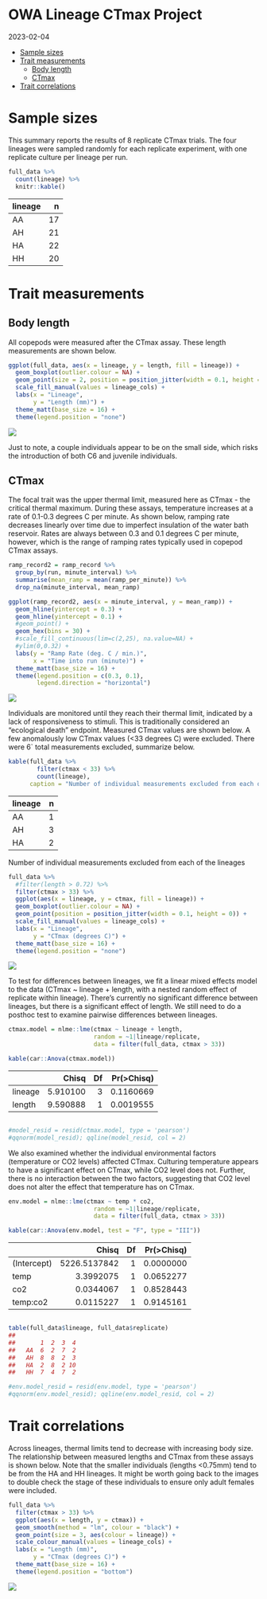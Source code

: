 OWA Lineage CTmax Project
================
2023-02-04

- <a href="#sample-sizes" id="toc-sample-sizes">Sample sizes</a>
- <a href="#trait-measurements" id="toc-trait-measurements">Trait
  measurements</a>
  - <a href="#body-length" id="toc-body-length">Body length</a>
  - <a href="#ctmax" id="toc-ctmax">CTmax</a>
- <a href="#trait-correlations" id="toc-trait-correlations">Trait
  correlations</a>

# Sample sizes

This summary reports the results of 8 replicate CTmax trials. The four
lineages were sampled randomly for each replicate experiment, with one
replicate culture per lineage per run.

``` r
full_data %>% 
  count(lineage) %>% 
  knitr::kable()
```

| lineage |   n |
|:--------|----:|
| AA      |  17 |
| AH      |  21 |
| HA      |  22 |
| HH      |  20 |

# Trait measurements

## Body length

All copepods were measured after the CTmax assay. These length
measurements are shown below.

``` r
ggplot(full_data, aes(x = lineage, y = length, fill = lineage)) + 
  geom_boxplot(outlier.colour = NA) + 
  geom_point(size = 2, position = position_jitter(width = 0.1, height = 0)) + 
  scale_fill_manual(values = lineage_cols) + 
  labs(x = "Lineage", 
       y = "Length (mm)") + 
  theme_matt(base_size = 16) + 
  theme(legend.position = "none")
```

<img src="../Figures/markdown/lineage-lengths-1.png" style="display: block; margin: auto;" />

Just to note, a couple individuals appear to be on the small side, which
risks the introduction of both C6 and juvenile individuals.

## CTmax

The focal trait was the upper thermal limit, measured here as CTmax -
the critical thermal maximum. During these assays, temperature increases
at a rate of 0.1-0.3 degrees C per minute. As shown below, ramping rate
decreases linearly over time due to imperfect insulation of the water
bath reservoir. Rates are always between 0.3 and 0.1 degrees C per
minute, however, which is the range of ramping rates typically used in
copepod CTmax assays.

``` r
ramp_record2 = ramp_record %>% 
  group_by(run, minute_interval) %>% 
  summarise(mean_ramp = mean(ramp_per_minute)) %>% 
  drop_na(minute_interval, mean_ramp) 

ggplot(ramp_record2, aes(x = minute_interval, y = mean_ramp)) + 
  geom_hline(yintercept = 0.3) + 
  geom_hline(yintercept = 0.1) + 
  #geom_point() + 
  geom_hex(bins = 30) + 
  #scale_fill_continuous(lim=c(2,25), na.value=NA) + 
  #ylim(0,0.32) + 
  labs(y = "Ramp Rate (deg. C / min.)",
       x = "Time into run (minute)") + 
  theme_matt(base_size = 16) + 
  theme(legend.position = c(0.3, 0.1), 
        legend.direction = "horizontal")
```

<img src="../Figures/markdown/ramp-rates-1.png" style="display: block; margin: auto;" />

Individuals are monitored until they reach their thermal limit,
indicated by a lack of responsiveness to stimuli. This is traditionally
considered an “ecological death” endpoint. Measured CTmax values are
shown below. A few anomalously low CTmax values (\<33 degrees C) were
excluded. There were 6\` total measurements excluded, summarize below.

``` r
kable(full_data %>% 
        filter(ctmax < 33) %>% 
        count(lineage), 
      caption = "Number of individual measurements excluded from each of the lineages")
```

| lineage |   n |
|:--------|----:|
| AA      |   1 |
| AH      |   3 |
| HA      |   2 |

Number of individual measurements excluded from each of the lineages

``` r
full_data %>% 
  #filter(length > 0.72) %>% 
  filter(ctmax > 33) %>% 
  ggplot(aes(x = lineage, y = ctmax, fill = lineage)) + 
  geom_boxplot(outlier.colour = NA) + 
  geom_point(position = position_jitter(width = 0.1, height = 0)) + 
  scale_fill_manual(values = lineage_cols) + 
  labs(x = "Lineage", 
       y = "CTmax (degrees C)") + 
  theme_matt(base_size = 16) + 
  theme(legend.position = "none")
```

<img src="../Figures/markdown/lineage-ctmax-1.png" style="display: block; margin: auto;" />

To test for differences between lineages, we fit a linear mixed effects
model to the data (CTmax \~ lineage + length, with a nested random
effect of replicate within lineage). There’s currently no significant
difference between lineages, but there is a significant effect of
length. We still need to do a posthoc test to examine pairwise
differences between lineages.

``` r
ctmax.model = nlme::lme(ctmax ~ lineage + length, 
                        random = ~1|lineage/replicate, 
                        data = filter(full_data, ctmax > 33))

kable(car::Anova(ctmax.model))
```

|         |    Chisq |  Df | Pr(\>Chisq) |
|:--------|---------:|----:|------------:|
| lineage | 5.910100 |   3 |   0.1160669 |
| length  | 9.590888 |   1 |   0.0019555 |

``` r

#model_resid = resid(ctmax.model, type = 'pearson')
#qqnorm(model_resid); qqline(model_resid, col = 2)
```

We also examined whether the individual environmental factors
(temperature or CO2 levels) affected CTmax. Culturing temperature
appears to have a significant effect on CTmax, while CO2 level does not.
Further, there is no interaction between the two factors, suggesting
that CO2 level does not alter the effect that temperature has on CTmax.

``` r
env.model = nlme::lme(ctmax ~ temp * co2, 
                        random = ~1|lineage/replicate, 
                        data = filter(full_data, ctmax > 33))

kable(car::Anova(env.model, test = "F", type = "III"))
```

|             |        Chisq |  Df | Pr(\>Chisq) |
|:------------|-------------:|----:|------------:|
| (Intercept) | 5226.5137842 |   1 |   0.0000000 |
| temp        |    3.3992075 |   1 |   0.0652277 |
| co2         |    0.0344067 |   1 |   0.8528443 |
| temp:co2    |    0.0115227 |   1 |   0.9145161 |

``` r

table(full_data$lineage, full_data$replicate)
##     
##       1  2  3  4
##   AA  6  2  7  2
##   AH  8  8  2  3
##   HA  2  8  2 10
##   HH  7  4  7  2

#env.model_resid = resid(env.model, type = 'pearson')
#qqnorm(env.model_resid); qqline(env.model_resid, col = 2)
```

# Trait correlations

Across lineages, thermal limits tend to decrease with increasing body
size. The relationship between measured lengths and CTmax from these
assays is shown below. Note that the smaller individuals (lengths
\<0.75mm) tend to be from the HA and HH lineages. It might be worth
going back to the images to double check the stage of these individuals
to ensure only adult females were included.

``` r
full_data %>% 
  filter(ctmax > 33) %>% 
  ggplot(aes(x = length, y = ctmax)) + 
  geom_smooth(method = "lm", colour = "black") + 
  geom_point(size = 3, aes(colour = lineage)) + 
  scale_colour_manual(values = lineage_cols) + 
  labs(x = "Length (mm)", 
       y = "CTmax (degrees C)") + 
  theme_matt(base_size = 16) + 
  theme(legend.position = "bottom")
```

<img src="../Figures/markdown/length-ctmax-1.png" style="display: block; margin: auto;" />
